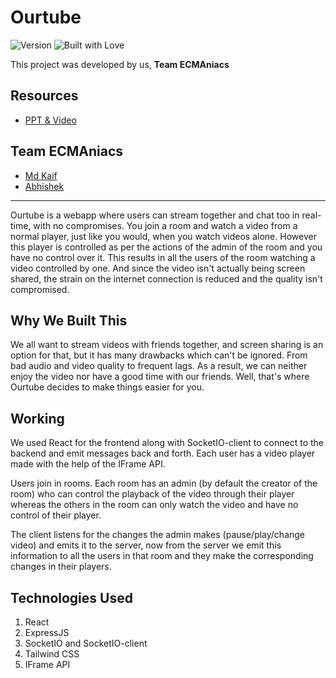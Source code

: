 # Ourtube
![Version](https://img.shields.io/badge/version-1.69-brightgreen.svg)
![Built with Love](https://img.shields.io/badge/built%20with-love-important.svg)

This project was developed by us, **Team ECMAniacs**

## Resources
- [PPT & Video](https://drive.google.com/drive/folders/1aS0KgTq3POjXm_beLDLxl32LeOfPOqr-)

## Team ECMAniacs
- [Md Kaif](https://github.com/kaif-istan)
- [Abhishek](https://github.com/abhissshhh)

---

Ourtube is a webapp where users can stream together and chat too in real-time, with no compromises. You join a room and watch a video from a normal player, just like you would, when you watch videos alone. However this player is controlled as per the actions of the admin of the room and you have no control over it. This results in all the users of the room watching a video controlled by one. And since the video isn't actually being screen shared, the strain on the internet connection is reduced and the quality isn't compromised.

## Why We Built This
We all want to stream videos with friends together, and screen sharing is an option for that, but it has many drawbacks which can't be ignored. From bad audio and video quality to frequent lags. As a result, we can neither enjoy the video nor have a good time with our friends. Well, that's where Ourtube decides to make things easier for you. ​

## Working
We used React for the frontend along with SocketIO-client to connect to the backend and emit messages back and forth. Each user has a video player made with the help of the IFrame API.​

Users join in rooms. Each room has an admin (by default the creator of the room) who can control the playback of the video through their player whereas the others in the room can only watch the video and have no control of their player.​

The client listens for the changes the admin makes (pause/play/change video) and emits it to the server, now from the server we emit this information to all the users in that room and they make the corresponding changes in their players.

## Technologies Used
1. React
2. ExpressJS
4. SocketIO and SocketIO-client
5. Tailwind CSS
6. IFrame API